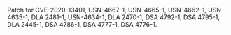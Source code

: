 Patch for CVE-2020-13401, USN-4667-1, USN-4665-1, USN-4662-1, USN-4635-1, DLA
2481-1, USN-4634-1, DLA 2470-1, DSA 4792-1, DSA 4795-1, DLA 2445-1, DSA 4786-1,
DSA 4777-1, DSA 4776-1.
